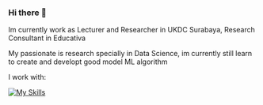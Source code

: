 ### Hi there 👋

Im currently work as Lecturer and Researcher in UKDC Surabaya, Research Consultant in Educativa

My passionate is research specially in Data Science, im currently still learn to create and developt good model ML algorithm

I work with:

[![My Skills](https://skillicons.dev/icons?i=python,mysql,sklearn)](https://skillicons.dev)
